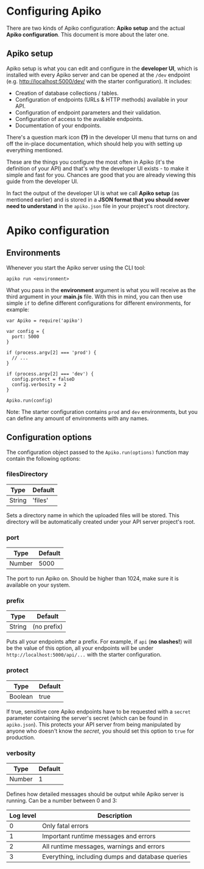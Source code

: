 # Configuring Apiko

There are two kinds of Apiko configuration: **Apiko setup** and the actual **Apiko configuration**. This document is more about the later one.

## Apiko setup

Apiko setup is what you can edit and configure in the **developer UI**, which is installed with every Apiko server and can be opened at the `/dev` endpoint (e.g. [http://localhost:5000/dev/](http://localhost:5000/dev/) with the starter configuration). It includes:

- Creation of database collections / tables.
- Configuration of endpoints (URLs & HTTP methods) available in your API.
- Configuration of endpoint parameters and their validation.
- Configuration of access to the available endpoints.
- Documentation of your endpoints.

There's a question mark icon **(?)** in the developer UI menu that turns on and off the in-place documentation, which should help you with setting up everything mentioned.

These are the things you configure the most often in Apiko (it's the definition of your API) and that's why the developer UI exists - to make it simple and fast for you. Chances are good that you are already viewing this guide from the developer UI.

In fact the output of the developer UI is what we call **Apiko setup** (as mentioned earlier) and is stored in a **JSON format that you should never need to understand** in the `apiko.json` file in your project's root directory.

# Apiko configuration

## Environments

Whenever you start the Apiko server using the CLI tool:

`apiko run <environment>`

What you pass in the **environment** argument is what you will receive as the third argument in your **main.js** file. With this in mind, you can then use simple `if` to define different configurations for different environments, for example:

```
var Apiko = require('apiko')

var config = {
  port: 5000
}

if (process.argv[2] === 'prod') {
  // ...
}

if (process.argv[2] === 'dev') {
  config.protect = falseD
  config.verbosity = 2
}

Apiko.run(config)
```

Note: The starter configuration contains `prod` and `dev` environments, but you can define any amount of environments with any names.

## Configuration options

The configuration object passed to the `Apiko.run(options)` function may contain the following options:

### filesDirectory

<table>
<thead><tr><th>Type</th><th>Default</th></tr></thead>
<tbody><tr><td>String</td><td>'files'</td></tr></tbody>
</table>

Sets a directory name in which the uploaded files will be stored. This directory will be automatically created under your API server project's root.

### port

<table>
<thead><tr><th>Type</th><th>Default</th></tr></thead>
<tbody><tr><td>Number</td><td>5000</td></tr></tbody>
</table>

The port to run Apiko on. Should be higher than 1024, make sure it is available on your system.

### prefix

<table>
<thead><tr><th>Type</th><th>Default</th></tr></thead>
<tbody><tr><td>String</td><td>(no prefix)</td></tr></tbody>
</table>

Puts all your endpoints after a prefix. For example, if `api` (**no slashes!**) will be the value of this option, all your endpoints will be under `http://localhost:5000/api/...` with the starter configuration.

### protect

<table>
<thead><tr><th>Type</th><th>Default</th></tr></thead>
<tbody><tr><td>Boolean</td><td>true</td></tr></tbody>
</table>

If true, sensitive core Apiko endpoints have to be requested with a `secret` parameter containing the server's secret (which can be found in `apiko.json`). This protects your API server from being manipulated by anyone who doesn't know the *secret*, you should set this option to `true` for production.

### verbosity

<table>
<thead><tr><th>Type</th><th>Default</th></tr></thead>
<tbody><tr><td>Number</td><td>1</td></tr></tbody>
</table>

Defines how detailed messages should be output while Apiko server is running. Can be a number between 0 and 3:

<table>
<thead><tr><th>Log level</th><th>Description</th></tr></thead>
<tbody><tr><td>0</td><td>Only fatal errors</td></tr></tbody>
<tbody><tr><td>1</td><td>Important runtime messages and errors</td></tr></tbody>
<tbody><tr><td>2</td><td>All runtime messages, warnings and errors</td></tr></tbody>
<tbody><tr><td>3</td><td>Everything, including dumps and database queries</td></tr></tbody>
</table>

